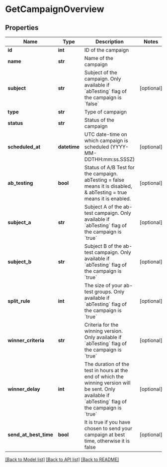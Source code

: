 # GetCampaignOverview

## Properties
Name | Type | Description | Notes
------------ | ------------- | ------------- | -------------
**id** | **int** | ID of the campaign | 
**name** | **str** | Name of the campaign | 
**subject** | **str** | Subject of the campaign. Only available if &#x60;abTesting&#x60; flag of the campaign is &#x60;false&#x60; | [optional] 
**type** | **str** | Type of campaign | 
**status** | **str** | Status of the campaign | 
**scheduled_at** | **datetime** | UTC date-time on which campaign is scheduled (YYYY-MM-DDTHH:mm:ss.SSSZ) | [optional] 
**ab_testing** | **bool** | Status of A/B Test for the campaign. abTesting &#x3D; false means it is disabled, &amp; abTesting &#x3D; true means it is enabled. | [optional] 
**subject_a** | **str** | Subject A of the ab-test campaign. Only available if &#x60;abTesting&#x60; flag of the campaign is &#x60;true&#x60; | [optional] 
**subject_b** | **str** | Subject B of the ab-test campaign. Only available if &#x60;abTesting&#x60; flag of the campaign is &#x60;true&#x60; | [optional] 
**split_rule** | **int** | The size of your ab-test groups. Only available if &#x60;abTesting&#x60; flag of the campaign is &#x60;true&#x60; | [optional] 
**winner_criteria** | **str** | Criteria for the winning version. Only available if &#x60;abTesting&#x60; flag of the campaign is &#x60;true&#x60; | [optional] 
**winner_delay** | **int** | The duration of the test in hours at the end of which the winning version will be sent. Only available if &#x60;abTesting&#x60; flag of the campaign is &#x60;true&#x60; | [optional] 
**send_at_best_time** | **bool** | It is true if you have chosen to send your campaign at best time, otherwise it is false | [optional] 

[[Back to Model list]](../README.md#documentation-for-models) [[Back to API list]](../README.md#documentation-for-api-endpoints) [[Back to README]](../README.md)

